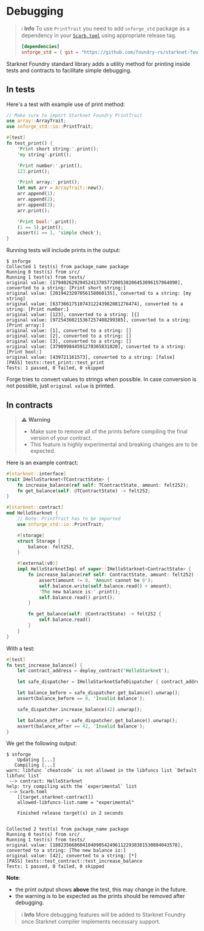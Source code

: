 # Debugging

> ℹ️ **Info**
> To use `PrintTrait` you need to add `snforge_std` package as a dependency in
> your [`Scarb.toml`](https://docs.swmansion.com/scarb/docs/guides/dependencies.html#adding-a-dependency) 
> using appropriate release tag.
>```toml
> [dependencies]
> snforge_std = { git = "https://github.com/foundry-rs/starknet-foundry.git", tag = "v0.5.0" }
> ```

Starknet Foundry standard library adds a utility method for printing inside tests and contracts to facilitate simple debugging.

## In tests

Here's a test with example use of print method:

```rust
// Make sure to import Starknet Foundry PrintTrait
use array::ArrayTrait;
use snforge_std::io::PrintTrait;

#[test]
fn test_print() {
    'Print short string:'.print();
    'my string'.print();

    'Print number:'.print();
    123.print();

    'Print array:'.print();
    let mut arr = ArrayTrait::new();
    arr.append(1);
    arr.append(2);
    arr.append(3);
    arr.print();

    'Print bool:'.print();
    (1 == 5).print();
    assert(1 == 1, 'simple check');
}
```

Running tests will include prints in the output:

```shell
$ snforge
Collected 1 test(s) from package_name package
Running 0 test(s) from src/
Running 1 test(s) from tests/
original value: [1794026292945241370577200538206453096157964090], converted to a string: [Print short string:]
original value: [2019423207056158060135], converted to a string: [my string]
original value: [6373661751074312243962081276474], converted to a string: [Print number:]
original value: [123], converted to a string: [{]
original value: [97254360215367257408299385], converted to a string: [Print array:]
original value: [1], converted to a string: []
original value: [2], converted to a string: []
original value: [3], converted to a string: []
original value: [379899844591278365831020], converted to a string: [Print bool:]
original value: [439721161573], converted to a string: [false]
[PASS] tests::test_print::test_print
Tests: 1 passed, 0 failed, 0 skipped
```

Forge tries to convert values to strings when possible. In case conversion is not possible,
just `original value` is printed.

## In contracts
> ⚠️ **Warning**
> 
> - Make sure to remove all of the prints before compiling the final version of your contract. 
> - This feature is highly experimental and breaking changes are to be expected.

Here is an example contract:

```rust
#[starknet::interface]
trait IHelloStarknet<TContractState> {
    fn increase_balance(ref self: TContractState, amount: felt252);
    fn get_balance(self: @TContractState) -> felt252;
}

#[starknet::contract]
mod HelloStarknet {
    // Note: PrintTrait has to be imported
    use snforge_std::io::PrintTrait;

    #[storage]
    struct Storage {
        balance: felt252, 
    }

    #[external(v0)]
    impl HelloStarknetImpl of super::IHelloStarknet<ContractState> {
        fn increase_balance(ref self: ContractState, amount: felt252) {
            assert(amount != 0, 'Amount cannot be 0');
            self.balance.write(self.balance.read() + amount);
            'The new balance is:'.print();
            self.balance.read().print();
        }

        fn get_balance(self: @ContractState) -> felt252 {
            self.balance.read()
        }
    }
}
```
With a test:
```rust
#[test]
fn test_increase_balance() {
    let contract_address = deploy_contract('HelloStarknet');

    let safe_dispatcher = IHelloStarknetSafeDispatcher { contract_address };

    let balance_before = safe_dispatcher.get_balance().unwrap();
    assert(balance_before == 0, 'Invalid balance');

    safe_dispatcher.increase_balance(42).unwrap();

    let balance_after = safe_dispatcher.get_balance().unwrap();
    assert(balance_after == 42, 'Invalid balance');
}
```
We get the following output:
```
$ snforge                                                                                              
    Updating [...]
   Compiling [...]
warn: libfunc `cheatcode` is not allowed in the libfuncs list `Default libfunc list`
 --> contract: HelloStarknet
help: try compiling with the `experimental` list
 --> Scarb.toml
    [[target.starknet-contract]]
    allowed-libfuncs-list.name = "experimental"

    Finished release target(s) in 2 seconds


Collected 2 test(s) from package_name package
Running 0 test(s) from src/
Running 1 test(s) from tests/
original value: [1882356686041040905424961122938381530884043578], converted to a string: [The new balance is:]
original value: [42], converted to a string: [*]
[PASS] tests::test_contract::test_increase_balance
Tests: 1 passed, 0 failed, 0 skipped
```

**Note**: 
- the print output shows **above** the test, this may change in the future.
- the warning is to be expected as the prints should be removed after debugging.

> ℹ️ **Info**
> More debugging features will be added to Starknet Foundry once Starknet compiler implements necessary support.
